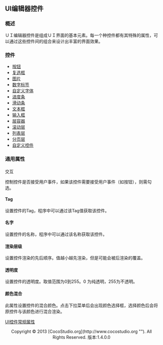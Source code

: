 ## UI编辑器控件

### 概述

ＵＩ编辑器控件是组成ＵＩ界面的基本元素。每一个种控件都有其特殊的属性，可以通过这些控件间的组合来设计出丰富的界面效果。

### 控件

*   [按钮](3-3-2UIEditor-Widget-UIButton.md)
*   [复选框](3-3-3UIEditor-Widget-UICheckBox.md)
*   [图片](3-3-4UIEditor-Widget-UIImageView.md)
*   [数字标签](3-3-6UIEditor-Widget-UILabelAtlas.md)
*   [自定义字体](3-3-7UIEditor-Widget-UILabelBMFont.md)
*   [进度条](3-3-8UIEditor-Widget-UILoadingBar.md)
*   [滑动条](3-3-11UIEditor-Widget-UISlider.md)
*   [文本框](3-3-12UIEditor-Widget-UILabel.md)
*   [输入框](3-3-14UIEditor-Widget-UIField.md)
*   [层容器](3-3-9UIEditor-Widget-UIPanel.md)
*   [滚动层](3-3-10UIEditor-Widget-UIScrollView.md)
*   [列表层](3-3-17UIEditor-Widget-UIListView.md)
*   [分页层](3-3-18UIEditor-Widget-UIPageView.md)
*   [自定义控件](3-3-19UIEditor-Widget-CustomWidget.md)
</div>

### 通用属性

#### 
交互

控制控件是否接受用户事件，如果该控件需要接受用户事件（如按钮），则需勾选。

#### Tag

设置控件的Tag，程序中可以通过该Tag值获取该控件。

#### 名字

设置控件的名称，程序中可以通过该名称获取该控件。

#### 渲染层级

设置控件渲染的先后顺序。值越小越先渲染，但是可能会被后渲染的覆盖。

#### 透明度

设置控件的透明度。取值范围为0到255。0 为纯透明，255为不透明。

#### 颜色混合

此属性设置控件的混合颜色。点击下拉菜单后会出现颜色选择框，选择颜色后会将原控件与该颜色进行混合渲染。

[UI控件常规属性](3-3-16UIEditor-General-Property.md)

<center>Copyright © 2013 [CocoStudio.org](http://www.cocostudio.org ""). All Rights Reserved. 版本:1.4.0.0</center>